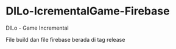 # DILo-IcrementalGame-Firebase
DILo - Game Incremental

File build dan file firebase berada di tag release
